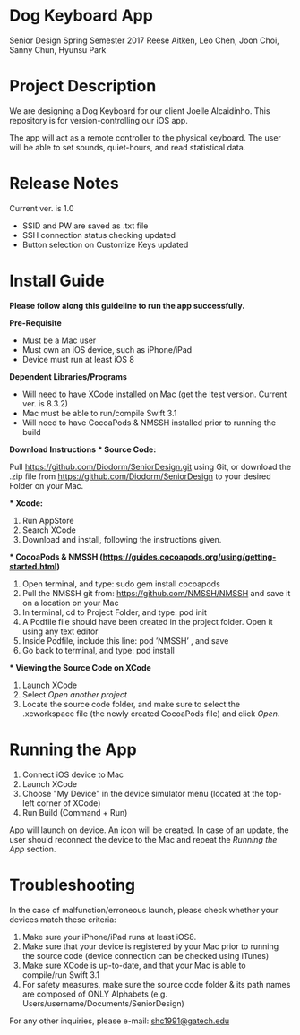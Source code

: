 # Dog Keyboard App
Senior Design Spring Semester 2017
Reese Aitken, Leo Chen, Joon Choi, Sanny Chun, Hyunsu Park

# Project Description
We are designing a Dog Keyboard for our client Joelle Alcaidinho.
This repository is for version-controlling our iOS app.

The app will act as a remote controller to the physical keyboard. The user will be able to set sounds, quiet-hours, and read statistical data. 

# Release Notes
Current ver. is 1.0
- SSID and PW are saved as .txt file
- SSH connection status checking updated
- Button selection on Customize Keys updated

# Install Guide
<b>Please follow along this guideline to run the app successfully.</b>

<b>Pre-Requisite</b>
- Must be a Mac user
- Must own an iOS device, such as iPhone/iPad
- Device must run at least iOS 8

<b>Dependent Libraries/Programs</b>
- Will need to have XCode installed on Mac (get the ltest version. Current ver. is 8.3.2)
- Mac must be able to run/compile Swift 3.1
- Will need to have CocoaPods & NMSSH installed prior to running the build

<b>Download Instructions</b>
<b>* Source Code:</b>

  Pull https://github.com/Diodorm/SeniorDesign.git using Git, or download the .zip file from    https://github.com/Diodorm/SeniorDesign to your desired Folder on your Mac.

<b>* Xcode:</b>
1. Run AppStore
2. Search XCode
3. Download and install, following the instructions given.

<b>* CocoaPods & NMSSH (https://guides.cocoapods.org/using/getting-started.html)</b>
1. Open terminal, and type: sudo gem install cocoapods
2. Pull the NMSSH git from: https://github.com/NMSSH/NMSSH and save it on a location on your Mac
2. In terminal, cd to Project Folder, and type: pod init
3. A Podfile file should have been created in the project folder. Open it using any text editor
4. Inside Podfile, include this line: pod ’NMSSH’ , and save
5. Go back to terminal, and type: pod install

<b>* Viewing the Source Code on XCode</b>
1. Launch XCode
2. Select <i>Open another project</i>
3. Locate the source code folder, and make sure to select the .xcworkspace file (the newly created CocoaPods file) and click <i>Open</i>.

# Running the App
1. Connect iOS device to Mac
2. Launch XCode
3. Choose "My Device" in the device simulator menu (located at the top-left corner of XCode)
4. Run Build (Command + Run)

App will launch on device. An icon will be created. 
In case of an update, the user should reconnect the device to the Mac and repeat the <i>Running the App</i> section.

# Troubleshooting
In the case of malfunction/erroneous launch, please check whether your devices match these criteria:

1. Make sure your iPhone/iPad runs at least iOS8.
2. Make sure that your device is registered by your Mac prior to running the source code (device connection can be checked using iTunes)
3. Make sure XCode is up-to-date, and that your Mac is able to compile/run Swift 3.1
4. For safety measures, make sure the source code folder & its path names are composed of ONLY Alphabets (e.g. Users/username/Documents/SeniorDesign)

For any other inquiries, please e-mail: shc1991@gatech.edu
